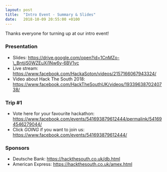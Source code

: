 ```yaml
---
layout: post
title:  "Intro Event - Summary & Slides"
date:   2018-10-09 20:55:00 +0100
---
```


Thanks everyone for turning up at our intro event!

### Presentation

- Slides: https://drive.google.com/open?id=1CnMZo-\_BntjjS0WZEuXi1Nw6y-6BV1vc
- Live stream: https://www.facebook.com/HackaSoton/videos/2157166067943324/
- Video about Hack The South 2018: https://www.facebook.com/HackTheSouthUK/videos/1933963870240738/

### Trip #1

- Vote here for your favourite hackathon: https://www.facebook.com/events/541693879612444/permalink/541694546279044/
- Click _GOING_ if you want to join us: https://www.facebook.com/events/541693879612444/

### Sponsors

- Deutsche Bank: https://hackthesouth.co.uk/db.html
- American Express: https://hackthesouth.co.uk/amex.html
